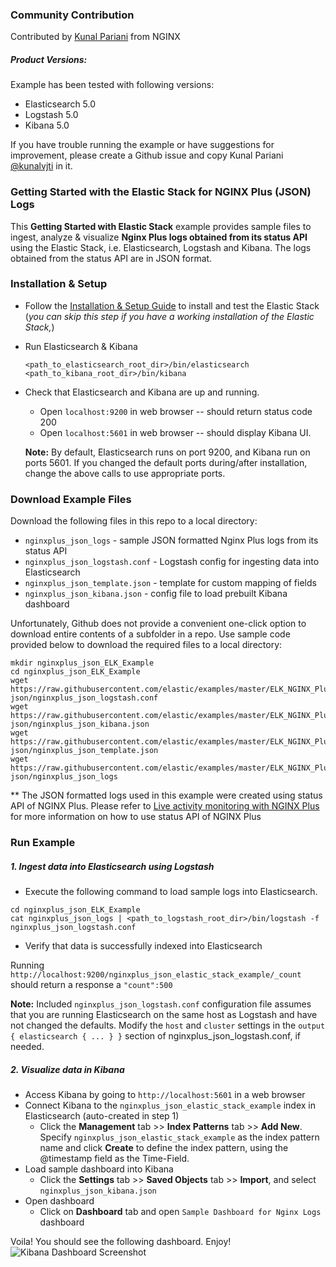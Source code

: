 ### Community Contribution

Contributed by [Kunal Pariani](https://github.com/kunalvjti) from NGINX

##### Product Versions:
Example has been tested with following versions:
- Elasticsearch 5.0
- Logstash 5.0
- Kibana 5.0

If you have trouble running the example or have suggestions for improvement, please create a Github issue and copy Kunal Pariani [@kunalvjti](https://github.com/kunalvjti) in it.

### Getting Started with the Elastic Stack for NGINX Plus (JSON) Logs
This **Getting Started with Elastic Stack** example provides sample files to ingest, analyze & visualize **Nginx Plus logs obtained from its status API** using the Elastic Stack, i.e. Elasticsearch, Logstash and Kibana. The logs obtained from the status API are in JSON format.

### Installation & Setup
* Follow the [Installation & Setup Guide](https://github.com/elastic/examples/blob/master/Installation%20and%20Setup.md) to install and test the Elastic Stack (*you can skip this step if you have a working installation of the Elastic Stack,*)

* Run Elasticsearch & Kibana
  ```
  <path_to_elasticsearch_root_dir>/bin/elasticsearch
  <path_to_kibana_root_dir>/bin/kibana
  ```

* Check that Elasticsearch and Kibana are up and running.
  - Open `localhost:9200` in web browser -- should return status code 200
  - Open `localhost:5601` in web browser -- should display Kibana UI.

  **Note:** By default, Elasticsearch runs on port 9200, and Kibana run on ports 5601. If you changed the default ports during/after installation, change the above calls to use appropriate ports.

### Download Example Files

Download the following files in this repo to a local directory:
- `nginxplus_json_logs` - sample JSON formatted Nginx Plus logs from its status API
- `nginxplus_json_logstash.conf` - Logstash config for ingesting data into Elasticsearch
- `nginxplus_json_template.json` - template for custom mapping of fields
- `nginxplus_json_kibana.json` - config file to load prebuilt Kibana dashboard

Unfortunately, Github does not provide a convenient one-click option to download entire contents of a subfolder in a repo. Use sample code provided below to download the required files to a local directory:

```
mkdir nginxplus_json_ELK_Example
cd nginxplus_json_ELK_Example
wget https://raw.githubusercontent.com/elastic/examples/master/ELK_NGINX_Plus-json/nginxplus_json_logstash.conf
wget https://raw.githubusercontent.com/elastic/examples/master/ELK_NGINX_Plus-json/nginxplus_json_kibana.json
wget https://raw.githubusercontent.com/elastic/examples/master/ELK_NGINX_Plus-json/nginxplus_json_template.json
wget https://raw.githubusercontent.com/elastic/examples/master/ELK_NGINX_Plus-json/nginxplus_json_logs
```

** The JSON formatted logs used in this example were created using status API of NGINX Plus. Please refer to [Live activity monitoring with NGINX Plus](https://www.nginx.com/products/live-activity-monitoring/) for more information on how to use status API of NGINX Plus

### Run Example
##### 1. Ingest data into Elasticsearch using Logstash
* Execute the following command to load sample logs into Elasticsearch.

```shell
cd nginxplus_json_ELK_Example
cat nginxplus_json_logs | <path_to_logstash_root_dir>/bin/logstash -f nginxplus_json_logstash.conf
```

 * Verify that data is successfully indexed into Elasticsearch

  Running `http://localhost:9200/nginxplus_json_elastic_stack_example/_count` should return a response a `"count":500`

 **Note:** Included `nginxplus_json_logstash.conf` configuration file assumes that you are running Elasticsearch on the same host as Logstash and have not changed the defaults. Modify the `host` and `cluster` settings in the `output { elasticsearch { ... } }`   section of nginxplus_json_logstash.conf, if needed.

##### 2. Visualize data in Kibana

* Access Kibana by going to `http://localhost:5601` in a web browser
* Connect Kibana to the `nginxplus_json_elastic_stack_example` index in Elasticsearch (auto-created in step 1)
    * Click the **Management** tab >> **Index Patterns** tab >> **Add New**. Specify `nginxplus_json_elastic_stack_example` as the index pattern name and click **Create** to define the index pattern, using the @timestamp field as the Time-Field.
* Load sample dashboard into Kibana
    * Click the **Settings** tab >> **Saved Objects** tab >> **Import**, and select `nginxplus_json_kibana.json`
* Open dashboard
    * Click on **Dashboard** tab and open `Sample Dashboard for Nginx Logs` dashboard

Voila! You should see the following dashboard. Enjoy!
![Kibana Dashboard Screenshot](https://cloud.githubusercontent.com/assets/1437560/11547099/4578e76a-9906-11e5-8650-5a386c82b201.png)
